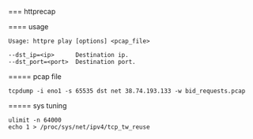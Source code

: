 === httprecap

==== usage

    Usage: httpre play [options] <pcap_file>

    --dst_ip=<ip>      Destination ip.
    --dst_port=<port>  Destination port.

===== pcap file

    tcpdump -i eno1 -s 65535 dst net 38.74.193.133 -w bid_requests.pcap

===== sys tuning

    ulimit -n 64000
    echo 1 > /proc/sys/net/ipv4/tcp_tw_reuse
